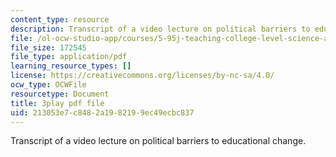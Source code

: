```yaml
---
content_type: resource
description: Transcript of a video lecture on political barriers to educational change.
file: /ol-ocw-studio-app/courses/5-95j-teaching-college-level-science-and-engineering-spring-2009/213053e7c8482a1982199ec49ecbc837_PaYY0e9eE2A.pdf
file_size: 172545
file_type: application/pdf
learning_resource_types: []
license: https://creativecommons.org/licenses/by-nc-sa/4.0/
ocw_type: OCWFile
resourcetype: Document
title: 3play pdf file
uid: 213053e7-c848-2a19-8219-9ec49ecbc837
---
```

Transcript of a video lecture on political barriers to educational change.